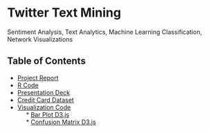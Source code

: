 # Twitter Text Mining
Sentiment Analysis, Text Analytics, Machine Learning Classification, Network Visualizations 

## Table of Contents

* [Project Report](https://github.com/amir-ghaderi/Credit-Card-Default-Payments-Classification/blob/master/Project%20Report.pdf) 
* [R Code](https://github.com/amir-ghaderi/Credit-Card-Default-Payments-Classification/blob/master/Project%20R%20Code.R) 
* [Presentation Deck](https://github.com/amir-ghaderi/Credit-Card-Default-Payments-Classification/blob/master/Project%20Presentation%20Deck.pptx) 
* [Credit Card Dataset](https://github.com/amir-ghaderi/Credit-Card-Default-Payments-Classification/blob/master/Credit%20Card%20Dataset.csv) 
*  [Visualization Code](https://github.com/amir-ghaderi/Credit-Card-Default-Payments-Classification/tree/master/Visualizations%20Code) 
<br>&nbsp;&nbsp;&nbsp;&nbsp; * [Bar Plot D3.js](https://github.com/amir-ghaderi/Credit-Card-Default-Payments-Classification/tree/master/Visualizations%20Code/Bar%20Plot%20D3.js)
<br>&nbsp;&nbsp;&nbsp;&nbsp; * [Confusion Matrix D3.js](https://github.com/amir-ghaderi/Credit-Card-Default-Payments-Classification/tree/master/Visualizations%20Code/Confusion%20Matrix%20D3.js)

